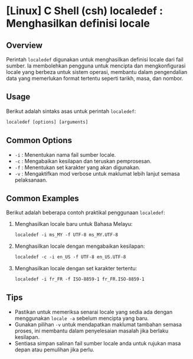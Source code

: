 # [Linux] C Shell (csh) localedef <Penggunaan setempat>: Menghasilkan definisi locale

## Overview
Perintah `localedef` digunakan untuk menghasilkan definisi locale dari fail sumber. Ia membolehkan pengguna untuk mencipta dan mengkonfigurasi locale yang berbeza untuk sistem operasi, membantu dalam pengendalian data yang memerlukan format tertentu seperti tarikh, masa, dan nombor.

## Usage
Berikut adalah sintaks asas untuk perintah `localedef`:

```csh
localedef [options] [arguments]
```

## Common Options
- `-i` : Menentukan nama fail sumber locale.
- `-c` : Mengabaikan kesilapan dan teruskan pemprosesan.
- `-f` : Menentukan set karakter yang akan digunakan.
- `-v` : Mengaktifkan mod verbose untuk maklumat lebih lanjut semasa pelaksanaan.

## Common Examples
Berikut adalah beberapa contoh praktikal penggunaan `localedef`:

1. Menghasilkan locale baru untuk Bahasa Melayu:

   ```csh
   localedef -i ms_MY -f UTF-8 ms_MY.UTF-8
   ```

2. Menghasilkan locale dengan mengabaikan kesilapan:

   ```csh
   localedef -c -i en_US -f UTF-8 en_US.UTF-8
   ```

3. Menghasilkan locale dengan set karakter tertentu:

   ```csh
   localedef -i fr_FR -f ISO-8859-1 fr_FR.ISO-8859-1
   ```

## Tips
- Pastikan untuk memeriksa senarai locale yang sedia ada dengan menggunakan `locale -a` sebelum mencipta yang baru.
- Gunakan pilihan `-v` untuk mendapatkan maklumat tambahan semasa proses, ini membantu dalam penyelesaian masalah jika berlaku kesilapan.
- Sentiasa simpan salinan fail sumber locale anda untuk rujukan masa depan atau pemulihan jika perlu.